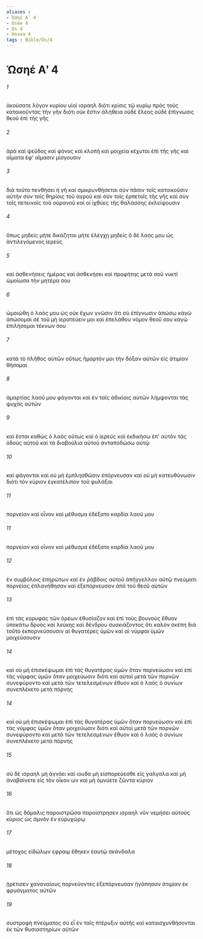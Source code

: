 ```yaml
---
aliases : 
- Ὡσηέ Αʹ 4
- Osée 4
- Os 4
- Hosea 4
tags : Bible/Os/4
---
```


# Ὡσηέ Αʹ 4

###### 1
ἀκούσατε λόγον κυρίου υἱοὶ ισραηλ διότι κρίσις τῷ κυρίῳ πρὸς τοὺς κατοικοῦντας τὴν γῆν διότι οὐκ ἔστιν ἀλήθεια οὐδὲ ἔλεος οὐδὲ ἐπίγνωσις θεοῦ ἐπὶ τῆς γῆς
###### 2
ἀρὰ καὶ ψεῦδος καὶ φόνος καὶ κλοπὴ καὶ μοιχεία κέχυται ἐπὶ τῆς γῆς καὶ αἵματα ἐφ' αἵμασιν μίσγουσιν
###### 3
διὰ τοῦτο πενθήσει ἡ γῆ καὶ σμικρυνθήσεται σὺν πᾶσιν τοῖς κατοικοῦσιν αὐτήν σὺν τοῖς θηρίοις τοῦ ἀγροῦ καὶ σὺν τοῖς ἑρπετοῖς τῆς γῆς καὶ σὺν τοῖς πετεινοῖς τοῦ οὐρανοῦ καὶ οἱ ἰχθύες τῆς θαλάσσης ἐκλείψουσιν
###### 4
ὅπως μηδεὶς μήτε δικάζηται μήτε ἐλέγχῃ μηδείς ὁ δὲ λαός μου ὡς ἀντιλεγόμενος ἱερεύς
###### 5
καὶ ἀσθενήσεις ἡμέρας καὶ ἀσθενήσει καὶ προφήτης μετὰ σοῦ νυκτὶ ὡμοίωσα τὴν μητέρα σου
###### 6
ὡμοιώθη ὁ λαός μου ὡς οὐκ ἔχων γνῶσιν ὅτι σὺ ἐπίγνωσιν ἀπώσω κἀγὼ ἀπώσομαι σὲ τοῦ μὴ ἱερατεύειν μοι καὶ ἐπελάθου νόμον θεοῦ σου κἀγὼ ἐπιλήσομαι τέκνων σου
###### 7
κατὰ τὸ πλῆθος αὐτῶν οὕτως ἥμαρτόν μοι τὴν δόξαν αὐτῶν εἰς ἀτιμίαν θήσομαι
###### 8
ἁμαρτίας λαοῦ μου φάγονται καὶ ἐν ταῖς ἀδικίαις αὐτῶν λήμψονται τὰς ψυχὰς αὐτῶν
###### 9
καὶ ἔσται καθὼς ὁ λαὸς οὕτως καὶ ὁ ἱερεύς καὶ ἐκδικήσω ἐπ' αὐτὸν τὰς ὁδοὺς αὐτοῦ καὶ τὰ διαβούλια αὐτοῦ ἀνταποδώσω αὐτῷ
###### 10
καὶ φάγονται καὶ οὐ μὴ ἐμπλησθῶσιν ἐπόρνευσαν καὶ οὐ μὴ κατευθύνωσιν διότι τὸν κύριον ἐγκατέλιπον τοῦ φυλάξαι
###### 11
πορνείαν καὶ οἶνον καὶ μέθυσμα ἐδέξατο καρδία λαοῦ μου
###### 11
πορνείαν καὶ οἶνον καὶ μέθυσμα ἐδέξατο καρδία λαοῦ μου
###### 12
ἐν συμβόλοις ἐπηρώτων καὶ ἐν ῥάβδοις αὐτοῦ ἀπήγγελλον αὐτῷ πνεύματι πορνείας ἐπλανήθησαν καὶ ἐξεπόρνευσαν ἀπὸ τοῦ θεοῦ αὐτῶν
###### 13
ἐπὶ τὰς κορυφὰς τῶν ὀρέων ἐθυσίαζον καὶ ἐπὶ τοὺς βουνοὺς ἔθυον ὑποκάτω δρυὸς καὶ λεύκης καὶ δένδρου συσκιάζοντος ὅτι καλὸν σκέπη διὰ τοῦτο ἐκπορνεύσουσιν αἱ θυγατέρες ὑμῶν καὶ αἱ νύμφαι ὑμῶν μοιχεύσουσιν
###### 14
καὶ οὐ μὴ ἐπισκέψωμαι ἐπὶ τὰς θυγατέρας ὑμῶν ὅταν πορνεύωσιν καὶ ἐπὶ τὰς νύμφας ὑμῶν ὅταν μοιχεύωσιν διότι καὶ αὐτοὶ μετὰ τῶν πορνῶν συνεφύροντο καὶ μετὰ τῶν τετελεσμένων ἔθυον καὶ ὁ λαὸς ὁ συνίων συνεπλέκετο μετὰ πόρνης
###### 14
καὶ οὐ μὴ ἐπισκέψωμαι ἐπὶ τὰς θυγατέρας ὑμῶν ὅταν πορνεύωσιν καὶ ἐπὶ τὰς νύμφας ὑμῶν ὅταν μοιχεύωσιν διότι καὶ αὐτοὶ μετὰ τῶν πορνῶν συνεφύροντο καὶ μετὰ τῶν τετελεσμένων ἔθυον καὶ ὁ λαὸς ὁ συνίων συνεπλέκετο μετὰ πόρνης
###### 15
σὺ δέ ισραηλ μὴ ἀγνόει καὶ ιουδα μὴ εἰσπορεύεσθε εἰς γαλγαλα καὶ μὴ ἀναβαίνετε εἰς τὸν οἶκον ων καὶ μὴ ὀμνύετε ζῶντα κύριον
###### 16
ὅτι ὡς δάμαλις παροιστρῶσα παροίστρησεν ισραηλ νῦν νεμήσει αὐτοὺς κύριος ὡς ἀμνὸν ἐν εὐρυχώρῳ
###### 17
μέτοχος εἰδώλων εφραιμ ἔθηκεν ἑαυτῷ σκάνδαλα
###### 18
ᾑρέτισεν χαναναίους πορνεύοντες ἐξεπόρνευσαν ἠγάπησαν ἀτιμίαν ἐκ φρυάγματος αὐτῶν
###### 19
συστροφὴ πνεύματος σὺ εἶ ἐν ταῖς πτέρυξιν αὐτῆς καὶ καταισχυνθήσονται ἐκ τῶν θυσιαστηρίων αὐτῶν
